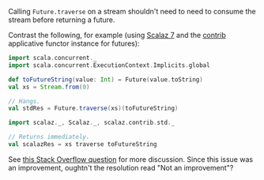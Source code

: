 Calling `Future.traverse` on a stream shouldn't need to need to consume the stream before returning a future.

Contrast the following, for example (using [Scalaz 7](https://github.com/scalaz/scalaz) and the [contrib](https://github.com/typelevel/scalaz-contrib/blob/master/scala210/main/scala/Future.scala) applicative functor instance for futures):

```scala
import scala.concurrent._
import scala.concurrent.ExecutionContext.Implicits.global

def toFutureString(value: Int) = Future(value.toString)
val xs = Stream.from(0)

// Hangs.
val stdRes = Future.traverse(xs)(toFutureString)

import scalaz._, Scalaz._, scalaz.contrib.std._

// Returns immediately.
val scalazRes = xs traverse toFutureString
```

See [this Stack Overflow question](http://stackoverflow.com/q/18043749/334519) for more discussion.
Since this issue was an improvement, oughtn't the resolution read "Not an improvement"?
